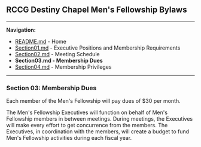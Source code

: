 
## RCCG Destiny Chapel Men's Fellowship Bylaws
___________________________________________________________________________________________________________________
**Navigation:**
- [README.md](README.md) - Home
- [Section01.md](Section01.md) - Executive Positions and Membership Requirements
- [Section02.md](Section02.md) - Meeting Schedule
- **Section03.md - Membership Dues**
- [Section04.md](Section04.md) - Membership Privileges

___________________________________________________________________________________________________________________
### Section 03: Membership Dues

Each member of the Men's Fellowship will pay dues of $30 per month.  

The Men's Fellowship Executives will function on behalf of Men's Fellowship members in between meetings. During meetings, the Executives will make every effort to get concurrence from the members. The Executives, in coordination with the members, will create a budget to fund Men's Fellowship activities during each fiscal year.

